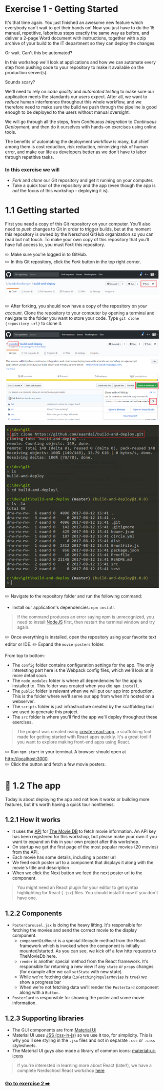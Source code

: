# Exercise 1 - Getting Started

It's that time again. You just finished an awesome new feature which everybody can't wait to get their hands on!
Now you just have to do the 15 manual, repetitive, laborious steps exactly the same way as before, and deliver a 2-page Word document with instructions, together with a zip archive of your build to the IT department so they can deploy the changes.

Or wait. Can't this be automated?

In this workshop we'll look at applications and how we can automate every step from pushing code to your repository to make it available on the production server(s).

Sounds scary?

We'll need to rely on _code quality_ and _automated testing_ to make sure our application meets the standards our users expect. After all, we want to _reduce_ human interference throughout this whole workflow, and we therefore need to make sure the build we push through the pipeline is good enough to be deployed to the users without manual oversight.

We will go through all the steps, from _Continuous Integration_ to _Continuous Deployment_, and then do it ourselves with hands-on exercises using online tools.

The benefits of automating the deployment workflow is many, but chief among them is cost reduction, risk reduction, minimizing risk of human error, and make our life as developers better as we don't have to labor through repetitive tasks.

### In this exercise we will

* _Fork_ and _clone_ our Git repository and get it running on your computer.
* Take a quick tour of the repository and the app (even though the app is _not_ the focus of this workshop - deploying it is).

# 1.1 Getting started

First you need a copy of this Git repository on your computer. You'll also need to _push_ changes to Git in order to trigger builds, but at the moment this repository is owned by the Nerschool GitHub organization so you can read but not touch. To make your own copy of this repository that you'll have full access to, you must _Fork_ this repository.

:pencil2: Make sure you're logged in to GitHub.  
:pencil2: In this Git repository, click the _Fork_ button in the top right corner.

![img01](./images/img01.png)

:pencil2: After forking, you should now have a copy of the repository on _your account_. Clone the repository to your computer by opening a terminal and navigate to the folder you want to store your code. Type `git clone {repository url}` to clone it.

![img02](./images/img02.png)

![img03](./images/img03.png)

:pencil2: Navigate to the repository folder and run the following command:

* Install our application's dependencies: `npm install`

> If the command produces an error saying npm is unrecognized, you need to install [NodeJS](https://nodejs.org/en/) first, then restart the terminal window and try again.

:pencil2: Once everything is installed, open the repository using your favorite text editor or IDE.
:pencil2: Expand the `movie-posters` folder.

From top to bottom:

* The `config` folder contains configuration settings for the app. The only interesting part here is the Webpack config files, which we'll look at in more detail soon.
* The `node_modules` folder is where all dependencies for the app is installed to. This folder was created when you did `npm install`.
* The `public` folder is relevant when we will put our app into production. This is the folder where we'll serve our app from when it's hosted on a webserver.
* The `scripts` folder is just infrastructure created by the scaffolding tool we used to generate this project.
* The `src` folder is where you'll find the app we'll deploy throughout these exercises.

> The project was created using [create-react-app](https://github.com/facebook/create-react-app), a scaffolding tool made for getting started with React apps quickly. It's a great tool if you want to explore making front-end apps using React.

:pencil2: Run `npm start` in your terminal. A browser should open at [http://localhost:3000](http://localhost:3000).  
:pencil2: Click the button and fetch a few movie posters.

# :book: 1.2 The app

Today is about deploying the app and not how it works or building more features, but it's worth having a quick tour nontheless.

## 1.2.1 How it works

* It uses the [API](https://developers.themoviedb.org/3) for [The Movie DB](https://www.themoviedb.org/) to fetch movie information. An API key has been registered for this workshop, but please make your own if you want to expand on this in your own project after this workshop.
* On startup we get the first page of the most popular movies (20 movies) from the API.
* Each movie has some details, including a poster url
* We feed each poster url to a component that displays it along with the movie's title and description
* When we click the Next button we feed the next poster url to the component.

> You might need an React plugin for your editor to get syntax highlighting for React (`.jsx`) files. You should install it now if you don't have one.

## 1.2.2 Components

* `PosterCarousel.jsx` is doing the heavy lifting. It's responsible for fetching the movies and send the correct movie to the display component.
  * `componentDidMount` is a special lifecycle method from the React framework which is invoked when the component is initially mounted/started. As you can see, we kick off a few http requests to TheMovieDb here.
  * `render` is another special method from the React framework. It's responsible for returning a new view if any `state` or `props` changes (for example after we call `setState` with new state).
  * While we're fetching data (`isFetchingPopularMovies` is `true`) we show a progress bar
  * When we're not fetching data we'll render the `PosterCard` component along with a `Button`.
* `PosterCard` is responsible for showing the poster and some movie information.

## 1.2.3 Supporting libraries

* The GUI components are from [Material UI](https://material-ui-next.com/)
* Material UI uses [JSS (css-in-js)](http://cssinjs.org/) so we use it too, for simplicity. This is why you'll see styling in the `.jsx` files and not in separate `.css` or `.sass` stylesheets.
* The Material UI guys also made a library of common icons: [material-ui-icons](https://material.io/icons/)

> If you're interested in learning more about React (later!), we have a complete Nerdschool React workshop [here](https://github.com/nerdschoolbergen/react)

### [Go to exercise 2 :arrow_right:](./exercise_2.md)

